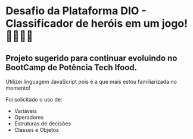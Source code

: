 # Desafio da Plataforma DIO - Classificador de heróis em um jogo! 🦸‍♀️🦸‍♂️


 ## Projeto sugerido para continuar evoluindo no BootCamp de Potência Tech Ifood. 
 Utilizei linguagem JavaScript pois é a que mais estou familiarizada no momento!
 


 Foi solicitado o uso de:
 
- Variáveis
- Operadores
- Estruturas de decisões
- Classes e Objetos
